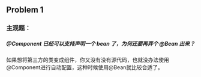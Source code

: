 ## Problem 1

### 主观题：
##### @Component 已经可以支持声明一个 bean 了，为何还要再弄个 @Bean 出来？

如果想将第三方的类变成组件，你又没有没有源代码，也就没办法使用@Component进行自动配置，这种时候使用@Bean就比较合适了。

